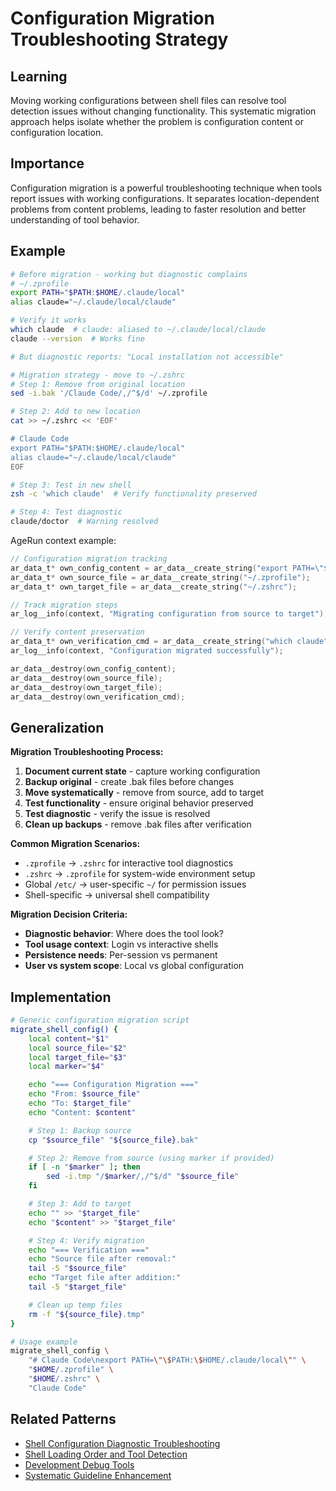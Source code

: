 # Configuration Migration Troubleshooting Strategy

## Learning
Moving working configurations between shell files can resolve tool detection issues without changing functionality. This systematic migration approach helps isolate whether the problem is configuration content or configuration location.

## Importance
Configuration migration is a powerful troubleshooting technique when tools report issues with working configurations. It separates location-dependent problems from content problems, leading to faster resolution and better understanding of tool behavior.

## Example
```bash
# Before migration - working but diagnostic complains
# ~/.zprofile
export PATH="$PATH:$HOME/.claude/local"
alias claude="~/.claude/local/claude"

# Verify it works
which claude  # claude: aliased to ~/.claude/local/claude
claude --version  # Works fine

# But diagnostic reports: "Local installation not accessible"

# Migration strategy - move to ~/.zshrc
# Step 1: Remove from original location
sed -i.bak '/Claude Code/,/^$/d' ~/.zprofile

# Step 2: Add to new location
cat >> ~/.zshrc << 'EOF'

# Claude Code
export PATH="$PATH:$HOME/.claude/local"
alias claude="~/.claude/local/claude"
EOF

# Step 3: Test in new shell
zsh -c 'which claude'  # Verify functionality preserved

# Step 4: Test diagnostic
claude/doctor  # Warning resolved
```

AgeRun context example:
```c
// Configuration migration tracking
ar_data_t* own_config_content = ar_data__create_string("export PATH=\"$PATH:$HOME/.claude/local\"");
ar_data_t* own_source_file = ar_data__create_string("~/.zprofile");
ar_data_t* own_target_file = ar_data__create_string("~/.zshrc");

// Track migration steps
ar_log__info(context, "Migrating configuration from source to target");

// Verify content preservation
ar_data_t* own_verification_cmd = ar_data__create_string("which claude");
ar_log__info(context, "Configuration migrated successfully");

ar_data__destroy(own_config_content);
ar_data__destroy(own_source_file);
ar_data__destroy(own_target_file);
ar_data__destroy(own_verification_cmd);
```

## Generalization
**Migration Troubleshooting Process:**
1. **Document current state** - capture working configuration
2. **Backup original** - create .bak files before changes
3. **Move systematically** - remove from source, add to target
4. **Test functionality** - ensure original behavior preserved
5. **Test diagnostic** - verify the issue is resolved
6. **Clean up backups** - remove .bak files after verification

**Common Migration Scenarios:**
- `.zprofile` → `.zshrc` for interactive tool diagnostics
- `.zshrc` → `.zprofile` for system-wide environment setup
- Global `/etc/` → user-specific `~/` for permission issues
- Shell-specific → universal shell compatibility

**Migration Decision Criteria:**
- **Diagnostic behavior**: Where does the tool look?
- **Tool usage context**: Login vs interactive shells
- **Persistence needs**: Per-session vs permanent
- **User vs system scope**: Local vs global configuration

## Implementation
```bash
# Generic configuration migration script
migrate_shell_config() {
    local content="$1"
    local source_file="$2"
    local target_file="$3"
    local marker="$4"

    echo "=== Configuration Migration ==="
    echo "From: $source_file"
    echo "To: $target_file"
    echo "Content: $content"

    # Step 1: Backup source
    cp "$source_file" "${source_file}.bak"

    # Step 2: Remove from source (using marker if provided)
    if [ -n "$marker" ]; then
        sed -i.tmp "/$marker/,/^$/d" "$source_file"
    fi

    # Step 3: Add to target
    echo "" >> "$target_file"
    echo "$content" >> "$target_file"

    # Step 4: Verify migration
    echo "=== Verification ==="
    echo "Source file after removal:"
    tail -5 "$source_file"
    echo "Target file after addition:"
    tail -5 "$target_file"

    # Clean up temp files
    rm -f "${source_file}.tmp"
}

# Usage example
migrate_shell_config \
    "# Claude Code\nexport PATH=\"\$PATH:\$HOME/.claude/local\"" \
    "$HOME/.zprofile" \
    "$HOME/.zshrc" \
    "Claude Code"
```

## Related Patterns
- [Shell Configuration Diagnostic Troubleshooting](shell-configuration-diagnostic-troubleshooting.md)
- [Shell Loading Order and Tool Detection](shell-loading-order-tool-detection.md)
- [Development Debug Tools](development-debug-tools.md)
- [Systematic Guideline Enhancement](systematic-guideline-enhancement.md)